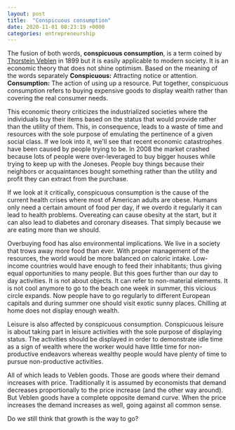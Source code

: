 ```yaml
---
layout: post
title:  "Conspicuous consumption"
date: 2020-11-01 08:23:19 +0000
categories: entrepreneurship
---
```



The fusion of both words, **conspicuous consumption**, is a term coined by [Thorstein Veblen](https://en.wikipedia.org/wiki/Thorstein_Veblen) in 1899  but it is easily applicable to modern society. It is an economic theory that does not shine optimism. Based on the meaning of the words separately **Conspicuous:** Attracting notice or attention. **Consumption:** The action of using up a resource. Put together, conspicuous consumption refers to buying expensive goods to display wealth rather than covering the real consumer needs.

This economic theory criticizes the industrialized societies where the individuals buy their items based on the status that would provide rather than the utility of them. This, in consequence, leads to a waste of time and resources with the sole purpose of emulating the pertinence of a given social class. If we look into it, we'll see that recent economic catastrophes have been caused by people trying to be. In 2008 the market crashed because lots of people were over-leveraged to buy bigger houses while trying to keep up with the Joneses. People buy things because their neighbors or acquaintances bought something rather than the utility and profit they can extract from the purchase.

If we look at it critically, conspicuous consumption is the cause of the current health crises where most of American adults are obese. Humans only need a certain amount of food per day, if we overdo it regularly it can lead to health problems. Overeating can cause obesity at the start, but it can also lead to diabetes and coronary diseases. That simply because we are eating more than we should.

Overbuying food has also environmental implications. We live in a society that trows away more food than ever. With proper management of the resources, the world would be more balanced on caloric intake. Low-income countries would have enough to feed their inhabitants; thus giving equal opportunities to many people. But this goes further than our day to day activities. It is not about objects. It can refer to non-material elements. It is not cool anymore to go to the beach one week in summer, this vicious circle expands. Now people have to go regularly to different European capitals and during summer one should visit exotic sunny places. Chilling at home does not display enough wealth.

Leisure is also affected by conspicuous consumption. Conspicuous leisure is about taking part in leisure activities with the sole purpose of displaying status. The activities should be displayed in order to demonstrate idle time as a sign of wealth where the worker would have little time for non-productive endeavors whereas wealthy people would have plenty of time to pursue non-productive activities.

All of which leads to Veblen goods. Those are goods where their demand increases with price. Traditionally it is assumed by economists that demand decreases proportionally to the price increase (and the other way around). But Veblen goods have a complete opposite demand curve. When the price increases the demand increases as well, going against all common sense.

Do we still think that growth is the way to go?
